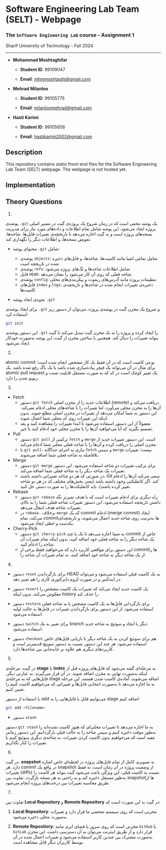 # Software Engineering Lab Team (SELT) - Webpage

### The `Software Engineering Lab` course - Assignment 1

Sharif University of Technology - Fall 2024

---

+ **Mohammad Moshtaghifar**

    + **Student ID**: 99109047

    + **Email**: mhmmoshtaghi@gmail.com

+ **Mehrad Milanloo**

    + **Student ID**: 99105775

    + **Email**: milanloomehrad@gmail.com

+ **Hasti Karimi**

    + **Student ID**: 99105656

    + **Email**: hastikarimi2002@gmail.com


## Description

This repository contains static front-end files for the Software Engineering Lab Team (SELT) webpage. The webpage is not hosted yet.

## Implementation

## Theory Questions

1.
پوشه‌ی
`.git`
 یک پوشه مخفی است که در زمان شروع یک پروژه‌ی گیت در مسیر اصلی پروژه ایجاد می‌شود. این پوشه شامل تمام اطلاعات و داده‌های مورد نیاز برای مدیریت نسخه‌های پروژه است و به گیت اجازه می‌دهد تا تاریخچه‌ی تغییرات فایل‌ها، شاخه‌ها، تعویض نسخه‌ها، و اطلاعات دیگر را نگهداری کند.

+ محتوای پوشه `.git` شامل:

  + پوشه‌ی `objects`: شامل تمامی اشیا مانند کامیت‌ها، شاخه‌ها، و فایل‌های ذخیره شده در تاریخچه است.
  + پوشه‌ی `refs`: شامل اطلاعات شاخه‌ها و تگ‌های پروژه می‌شود.
  + فایل `HEAD`: شاخه فعلی که روی آن کار می‌شود را نشان می‌دهد.
  + پوشه‌ی `config`: تنظیمات پروژه مانند آدرس‌های ریموت و پیکربندی‌های محلی.
  + فایل‌های `index` و `logs`: ذخیره‌ی تغییرات انجام شده در شاخه‌ها و تاریخچه‌ی کامیت‌ها.

+ نحوه‌ی ایجاد پوشه `.git`

برای ایجاد پوشه‌ی `.git` و شروع یک مخزن گیت در پوشه‌ی پروژه، می‌توان از دستور زیر استفاده کرد:

```bash
git init
```

این دستور پوشه‌ی `.git` را ایجاد کرده و پروژه را به یک مخزن گیت تبدیل می‌کند تا گیت بتواند تغییرات را دنبال کند.
همچنین با ساختن مخزن از گیت، این پوشه به‌صورت خودکار ایجاد می‌شود.
<!-- </div> -->

2.
atomic commit
نوعی کامیت است که در آن فقط یک کار مشخص انجام شده است؛ برای مثال در آن می‌تواند یک فیچر پیاده‌سازی شده باشد یا یک باگ رفع شده باشد.
یک atomic pull request یک تغییر کوچک است در کد که به صورت مستقل قابلیت تست و ریویو شدن را دارد.
<!-- </div> -->

3.
+ Fetch
  + دستور `git fetch` اطلاعات جدید را از مخزن اصلی (remote) دریافت می‌کند و آن‌ها را به مخزن محلی می‌آورد، اما تغییرات را با شاخه‌های محلی ادغام نمی‌کند. این دستور به شما امکان می‌دهد از تغییرات در مخزن اصلی مطلع شوید، بدون اینکه این تغییرات روی کد محلی شما اعمال شوند.
  + معمولاً از این دستور استفاده می‌شود تا ابتدا تغییرات را مشاهده کنید و بعد تصمیم بگیرید که آیا می‌خواهید آن‌ها را با مخزن محلی خود ادغام کنید یا خیر.
+ Pull
  + دستور `git pull` ترکیبی از `fetch` و `merge` است. این دستور تغییرات جدید از مخزن اصلی را دریافت کرده و آن‌ها را با شاخه فعلی محلی شما ادغام می‌کند.
  + با `git pull`، نیازی به اجرای جداگانه `fetch` و سپس `merge` نیست؛ تغییرات بلافاصله به شاخه فعلی شما اضافه می‌شوند.
+ Merge
  + دستور `git merge` برای ترکیب تغییرات دو شاخه استفاده می‌شود. این دستور تغییرات یک شاخه دیگر را به شاخه فعلی شما اضافه می‌کند.
  + در صورتی که هر دو شاخه تغییراتی داشته باشند، Git سعی می‌کند آن‌ها را ادغام کند. اگر کانفلیکتی وجود داشته باشد (یعنی بخش‌های مختلف کد در هر دو شاخه تغییر کرده باشند)، باید کانفلیکت‌ها را به صورت دستی حل کنید.
+ Rebase
  + دستور `git rebase` راه دیگری برای ادغام تغییرات است که با هدف تمیزتر نگه داشتن تاریخچه استفاده می‌شود. این دستور تغییرات شاخه فعلی شما را به بالای تغییرات شاخه هدف انتقال می‌دهد.
  + در `rebase،` برخلاف `merge` که یک commit ادغام (merge commit) ایجاد می‌کند، تمام commitها به‌ترتیب روی شاخه جدید اعمال می‌شوند، و تاریخچه‌ای یکدست و خطی ایجاد می‌شود.
+ Cherry-Pick
  + دستور `git cherry-pick` به شما اجازه می‌دهد تا یک یا چند commit خاص از یک شاخه دیگر را به شاخه فعلی خود اضافه کنید، بدون اینکه تمام تغییرات آن شاخه را ادغام کنید.
  + این دستور برای مواقعی کاربرد دارد که می‌خواهید فقط برخی از commitها را از یک شاخه دیگر به شاخه خود اضافه کنید، نه تمام تغییرات آن شاخه را.

4.
+ دستور `reset` برای بازگرداندن HEAD به یک کامیت قبلی استفاده می‌شود و می‌تواند در ایندکس و در صورت لزوم دایرکتوری کاری را هم تغییر دهد.

+ دستور `revert` یک کامیت جدید ایجاد می‌کند که تغییرات یک کامیت مشخص را معکوس می‌کند، بدون اینکه history را حذف کند.

+ دستور `restore` برای بازگردانی فایل‌ها به یک کامیت مشخص یا به شاخه فعلی استفاده می‌شود. از این دستور برای بازگرداندن تغییرات در فایل‌ها به حالت اولیه استفاده می‌شود.

+ دستور `switch` برای تغییر به یک branch دیگر یا ایجاد و سوئیچ به شاخه جدید استفاده می‌شود.

+ دستور `checkout` هم برای سوئیچ کردن به یک شاخه دیگر یا بازیابی فایل‌های خاص استفاده می‌شود. هر چند این دستور نسبت به دستور سوییچ قدیمی‌تر است و کاربردهای دیگری هم علاوه بر جابه‌جایی بین شاخه‌ها دارد.

5.
در گیت، مرحله‌ی 
**stage**
 یا 
 **index**
  به مرحله‌ای گفته می‌شود که فایل‌های پروژه قبل از اینکه به‌صورت نهایی به مخزن اضافه شوند، در آن قرار می‌گیرند. به عبارتی دیگر، فایل‌هایی که به مرحله‌ی stage اضافه می‌شوند، آماده‌ی کامیت شدن هستند. این مرحله به ما اجازه می‌دهد تا به‌صورت انتخابی فایل‌ها و تغییراتی که می‌خواهیم کامیت کنیم را تعیین کنیم.

با استفاده از دستور *add* می‌توانیم فایل یا فایل‌هایی را به stage اضافه کنیم:

```bash
git add <filename>
```

+ دستور `stash`

دستور `git stash` به ما اجازه می‌دهد تا تغییرات محلی‌ای که هنوز کامیت نشده‌اند را به‌طور موقت ذخیره کنیم و سپس شاخه را به حالت قبلی بازگردانیم. این دستور زمانی مفید است که می‌خواهیم بدون کامیت کردن تغییرات، به شاخه‌ی دیگری سوئیچ کنیم یا تغییرات را کنار بگذاریم.

6.
در گیت، 
**snapshot**
به تصویری کامل از تمام فایل‌های پروژه در لحظه‌ای خاص اشاره دارد. هر commit در واقع یک snapshot از وضعیت پروژه در آن زمان است، نه فقط تغییرات (diffs) نسبت به کامیت قبلی. این ویژگی باعث می‌شود گیت بتواند هر کامیت را به‌طور مستقل ذخیره کند و به راحتی به هر نسخه بازگردد. تفاوت بین snapshotها از طریق محاسبه تغییرات بین درخت‌های پروژه انجام می‌شود.

7.
تفاوت بین 
**Local Repository**
و
**Remote Repository**
در گیت به این صورت است که:

1. **Local Repository**: مخزنی است که روی سیستم شخصی ما قرار دارد و تغییرات به‌صورت محلی ذخیره می‌شود.

2. **Remote Repository**: مخزنی است که روی سرور یا فضای ابری مانند `GitHub` یا `GitLab` قرار دارد و از طریق اینترنت می‌توان به آن دسترسی داشت. این مخزن به‌صورت مشترک بین چندین کاربر استفاده می‌شود و تغییرات اعمال شده در آن توسط کاربران دیگر قابل مشاهده است.